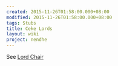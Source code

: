 ```yaml
---
created: 2015-11-26T01:58:00.000+08:00
modified: 2015-11-26T01:58:00.000+08:00
tags: Stubs
title: Ceke Lords
layout: wiki
project: nendhe
---
```


See [Lord Chair](/content/kyahida_wiki/wiki/Lord_Chair)

